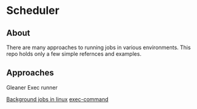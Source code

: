 # Scheduler

## About

There are many approaches to running jobs in various environments.  This repo holds only a few simple 
refernces and examples.  

## Approaches

Gleaner Exec runner

[Background jobs in linux](https://www.tecmint.com/run-linux-command-process-in-background-detach-process/)
[exec-command](https://zetcode.com/golang/exec-command/)
